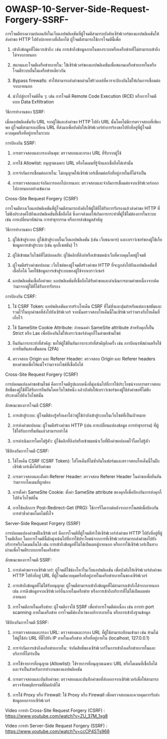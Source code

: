 # OWASP-10-Server-Side-Request-Forgery-SSRF-

  การโจมตีทางความปลอดภัยในเว็บแอปพลิเคชันที่ผู้โจมตีสามารถบังคับเซิร์ฟเวอร์ของแอปพลิเคชันให้ส่งคำขอ HTTP ไปยังปลายทางที่เลือกได้ ผู้โจมตีสามารถใช้การโจมตีนี้เพื่อ

  1.  เข้าถึงข้อมูลที่ไม่ควรเข้าถึง: เช่น การเข้าถึงข้อมูลภายในของระบบหรือเครือข่ายที่ไม่สามารถเข้าถึงได้จากภายนอก

  2.  สแกนและโจมตีเครือข่ายภายใน: ใช้เซิร์ฟเวอร์ของแอปพลิเคชันเพื่อสแกนเครือข่ายภายในหรือโจมตีระบบอื่นในเครือข่ายเดียวกัน

  3.  Bypass firewalls: ทำให้สามารถส่งคำขอผ่านไฟร์วอลล์ที่ควรจะป้องกันไม่ให้เกิดการเชื่อมต่อจากภายนอก

  4.  นำไปสู่การโจมตีอื่น ๆ: เช่น การโจมตี Remote Code Execution (RCE) หรือการโจมตีแบบ Data Exfiltration

วิธีการทำงานของ SSRF:

  เมื่อแอปพลิเคชันรับ URL จากผู้ใช้และส่งคำขอ HTTP ไปยัง URL นั้นโดยไม่มีการตรวจสอบที่เพียงพอ ผู้โจมตีสามารถเปลี่ยน URL ที่ส่งมาเพื่อบังคับให้เซิร์ฟเวอร์ทำการร้องขอไปยังที่อยู่ที่ผู้โจมตีควบคุมหรือที่อยู่ภายในระบบ

การป้องกัน SSRF:

  1.  การตรวจสอบและกรองอินพุต: ตรวจสอบและกรอง URL ที่รับจากผู้ใช้

  2.  การใช้ Allowlist: อนุญาตเฉพาะ URL หรือโดเมนที่รู้จักและเชื่อถือได้เท่านั้น

  3.  การจำกัดการเชื่อมต่อภายใน: ไม่อนุญาตให้เซิร์ฟเวอร์เชื่อมต่อกับที่อยู่ภายในที่ไม่จำเป็น

  4.  การตรวจสอบและจำกัดการออกไปภายนอก: ตรวจสอบและจำกัดการเชื่อมต่อจากเซิร์ฟเวอร์ออกไปภายนอกอย่างเข้มงวด

Cross-Site Request Forgery (CSRF)

  การโจมตีทางเว็บแอปพลิเคชันที่ผู้โจมตีสามารถบังคับให้ผู้ใช้ที่ได้รับการรับรองแล้วส่งคำขอ HTTP ที่ไม่พึงประสงค์ไปยังแอปพลิเคชันที่เชื่อถือได้ ซึ่งอาจส่งผลให้เกิดการกระทำที่ผู้ใช้ไม่ต้องการในระบบ เช่น การเปลี่ยนรหัสผ่าน การทำธุรกรรม หรือการส่งข้อมูลสำคัญ

วิธีการทำงานของ CSRF:

  1.  ผู้ใช้เข้าสู่ระบบ: ผู้ใช้เข้าสู่ระบบในเว็บแอปพลิเคชัน (เช่น เว็บธนาคาร) และเบราว์เซอร์ของผู้ใช้เก็บข้อมูลการเข้าสู่ระบบ (เช่น คุกกี้เซสชัน) ไว้

  2.  ผู้ใช้เข้าชมเว็บไซต์ที่ไม่ปลอดภัย: ผู้ใช้คลิกที่ลิงก์หรือเข้าชมหน้าเว็บที่ควบคุมโดยผู้โจมตี

  3.  ผู้โจมตีสร้างคำขอปลอม: เว็บไซต์ของผู้โจมตีสร้างคำขอ HTTP ที่จะถูกส่งไปยังแอปพลิเคชันที่เชื่อถือได้ โดยใช้ข้อมูลการเข้าสู่ระบบของผู้ใช้จากเบราว์เซอร์

  4.  แอปพลิเคชันเชื่อถือคำขอ: แอปพลิเคชันที่เชื่อถือได้รับคำขอและดำเนินการตามคำขอเนื่องจากคิดว่ามาจากผู้ใช้ที่ได้รับการรับรอง

การป้องกัน CSRF:

  1.  ใช้ CSRF Token: แอปพลิเคชันควรสร้างโทเค็น CSRF ที่ไม่ซ้ำและสุ่มสำหรับแต่ละเซสชันและรวมไว้ในทุกคำขอที่ส่งไปยังเซิร์ฟเวอร์ จากนั้นตรวจสอบโทเค็นนี้ในเซิร์ฟเวอร์ว่าตรงกับโทเค็นที่เก็บไว้

  2.  ใช้ SameSite Cookie Attribute: กำหนดค่า SameSite attribute สำหรับคุกกี้เป็น Strict หรือ Lax เพื่อป้องกันไม่ให้เบราว์เซอร์ส่งคุกกี้ในคำขอข้ามไซต์

  3.  ยืนยันการกระทำที่สำคัญ: ขอให้ผู้ใช้ยืนยันการกระทำที่สำคัญอีกครั้ง เช่น การป้อนรหัสผ่านหรือใช้การยืนยันสองขั้นตอน (2FA)

  4.  ตรวจสอบ Origin และ Referer Header: ตรวจสอบ Origin และ Referer headers ของคำขอเพื่อให้แน่ใจว่ามาจากไซต์ที่เชื่อถือได้

Cross-Site Request Forgery (CSRF)

การปลอมแปลงคำขอข้ามไซต์ คือการโจมตีรูปแบบหนึ่งที่มุ่งเน้นไปที่การใช้ประโยชน์จากการตรวจสอบสิทธิ์ของผู้ใช้ที่ได้รับการยืนยันโดยเว็บไซต์หนึ่ง แล้วบังคับให้เบราว์เซอร์ของผู้ใช้ส่งคำขอที่ไม่พึงประสงค์ไปยังเว็บไซต์นั้น

ลักษณะของการโจมตี CSRF:

  1.  การเข้าสู่ระบบ: ผู้โจมตีต้องรู้หรือเดาได้ว่าผู้ใช้กำลังเข้าสู่ระบบในเว็บไซต์ที่เป็นเป้าหมาย

  2.  การส่งคำขอปลอม: ผู้โจมตีสร้างคำขอ HTTP (เช่น การเปลี่ยนแปลงข้อมูล การทำธุรกรรม) ที่ผู้ใช้ได้รับการยืนยันแล้วสามารถทำได้

  3.  การดำเนินการโดยไม่รู้ตัว: ผู้ใช้คลิกที่ลิงก์หรือเข้าชมหน้าเว็บที่ฝังคำขอปลอมไว้โดยไม่รู้ตัว

วิธีป้องกันการโจมตี CSRF:

  1.  ใช้โทเค็น CSRF (CSRF Token): ใส่โทเค็นที่ไม่ซ้ำกันในฟอร์มและตรวจสอบโทเค็นนี้ในฝั่งเซิร์ฟเวอร์เมื่อได้รับคำขอ

  2.  การตรวจสอบและตั้งค่า Referer Header: ตรวจสอบ Referer Header ในคำขอเพื่อยืนยันว่ามาจากโดเมนที่ถูกต้อง

  3.  การตั้งค่า SameSite Cookie: ตั้งค่า SameSite attribute ของคุกกี้เพื่อป้องกันการส่งคุกกี้ไปยังเว็บไซต์อื่น

  4.  การใช้หลักการ Post-Redirect-Get (PRG): ใช้การรีไดเรกต์หลังจากการโพสต์เพื่อป้องกันการทำซ้ำคำขอโดยไม่ตั้งใจ

Server-Side Request Forgery (SSRF)

  การปลอมแปลงคำขอฝั่งเซิร์ฟเวอร์ คือการโจมตีที่ผู้โจมตีทำให้เซิร์ฟเวอร์ส่งคำขอ HTTP ไปยังที่อยู่ที่ผู้โจมตีเลือก โดยการโจมตีนี้มักมุ่งเน้นไปที่การใช้ประโยชน์จากการที่เซิร์ฟเวอร์สามารถส่งคำขอไปยังบริการหรือโดเมนอื่นได้ เช่น การเข้าถึงข้อมูลที่ไม่ได้เปิดเผยสู่ภายนอก หรือการใช้เซิร์ฟเวอร์เป็นทางผ่านเพื่อโจมตีระบบภายในเครือข่าย

ลักษณะของการโจมตี SSRF:

  1.  การส่งคำขอจากเซิร์ฟเวอร์: ผู้โจมตีใช้ช่องโหว่ในเว็บแอปพลิเคชัน เพื่อบังคับให้เซิร์ฟเวอร์ส่งคำขอ HTTP ไปยังที่อยู่ URL ที่ผู้โจมตีควบคุมหรือที่อยู่ภายในเครือข่ายภายในของเซิร์ฟเวอร์

  2.  การเข้าถึงข้อมูลที่ไม่ได้รับอนุญาต: ผู้โจมตีสามารถเข้าถึงข้อมูลที่ไม่สามารถเข้าถึงได้จากภายนอก เช่น การดึงข้อมูลจากเซิร์ฟเวอร์อื่นภายในเครือข่าย หรือการเข้าถึงบริการที่ไม่ได้เปิดเผยต่อภายนอก

  3.  การโจมตีภายในเครือข่าย: ผู้โจมตีอาจใช้ SSRF เพื่อทำการโจมตีต่อเนื่อง เช่น การทำ port scanning ภายในเครือข่าย การโจมตีช่องโหว่ของบริการภายใน หรือการเข้าถึงฐานข้อมูล

วิธีป้องกันการโจมตี SSRF:

  1.  การตรวจสอบและกรอง URL: ตรวจสอบและกรอง URL ที่ผู้ใช้สามารถป้อนเข้ามา เช่น ห้ามไม่ให้ผู้ใช้ส่ง URL ที่ชี้ไปยัง IP ภายในเครือข่าย หรือที่อยู่ภายใน (localhost, 127.0.0.1)

  2.  การจำกัดการเข้าถึงเครือข่ายภายใน: จำกัดสิทธิ์ของเซิร์ฟเวอร์ในการเข้าถึงเครือข่ายภายในและบริการที่ไม่จำเป็น

  3.  การใช้รายการที่อนุญาต (Allowlist): ใช้รายการที่อนุญาตเฉพาะ URL หรือโดเมนที่เชื่อถือได้และจำเป็นสำหรับการทำงานของแอปพลิเคชัน

  4.  การตรวจสอบและบันทึกคำขอ: ตรวจสอบและบันทึกคำขอที่ส่งออกจากเซิร์ฟเวอร์เพื่อให้สามารถตรวจจับพฤติกรรมที่ผิดปกติได้

  5.  การใช้ Proxy หรือ Firewall: ใช้ Proxy หรือ Firewall เพื่อตรวจสอบและควบคุมการรับส่งข้อมูลออกจากเซิร์ฟเวอร์

Video การทำ Cross-Site Request Forgery (CSRF) : https://www.youtube.com/watch?v=ZU_37M_1xg8

Video การทำ Server-Side Request Forgery (SSRF) : https://www.youtube.com/watch?v=ccCP4STs968
